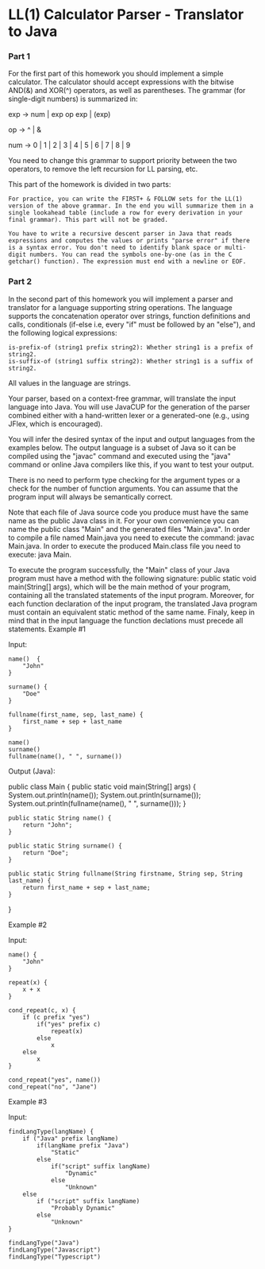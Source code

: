 # LL(1) Calculator Parser - Translator to Java
### Part 1

For the first part of this homework you should implement a simple calculator. The calculator should accept expressions with the bitwise AND(&) and XOR(^) operators, as well as parentheses. The grammar (for single-digit numbers) is summarized in:

exp -> num | exp op exp | (exp)

op -> ^ | &

num -> 0 | 1 | 2 | 3 | 4 | 5 | 6 | 7 | 8 | 9

You need to change this grammar to support priority between the two operators, to remove the left recursion for LL parsing, etc.

This part of the homework is divided in two parts:

    For practice, you can write the FIRST+ & FOLLOW sets for the LL(1) version of the above grammar. In the end you will summarize them in a single lookahead table (include a row for every derivation in your final grammar). This part will not be graded.

    You have to write a recursive descent parser in Java that reads expressions and computes the values or prints "parse error" if there is a syntax error. You don't need to identify blank space or multi-digit numbers. You can read the symbols one-by-one (as in the C getchar() function). The expression must end with a newline or EOF.

### Part 2

In the second part of this homework you will implement a parser and translator for a language supporting string operations. The language supports the concatenation operator over strings, function definitions and calls, conditionals (if-else i.e, every "if" must be followed by an "else"), and the following logical expressions:

    is-prefix-of (string1 prefix string2): Whether string1 is a prefix of string2.
    is-suffix-of (string1 suffix string2): Whether string1 is a suffix of string2.

All values in the language are strings.

Your parser, based on a context-free grammar, will translate the input language into Java. You will use JavaCUP for the generation of the parser combined either with a hand-written lexer or a generated-one (e.g., using JFlex, which is encouraged).

You will infer the desired syntax of the input and output languages from the examples below. The output language is a subset of Java so it can be compiled using the "javac" command and executed using the "java" command or online Java compilers like this, if you want to test your output.

There is no need to perform type checking for the argument types or a check for the number of function arguments. You can assume that the program input will always be semantically correct.

Note that each file of Java source code you produce must have the same name as the public Java class in it. For your own convenience you can name the public class "Main" and the generated files "Main.java". In order to compile a file named Main.java you need to execute the command: javac Main.java. In order to execute the produced Main.class file you need to execute: java Main.

To execute the program successfully, the "Main" class of your Java program must have a method with the following signature: public static void main(String[] args), which will be the main method of your program, containing all the translated statements of the input program. Moreover, for each function declaration of the input program, the translated Java program must contain an equivalent static method of the same name. Finaly, keep in mind that in the input language the function declations must precede all statements.
Example #1

Input:

    name()  {
        "John"
    }
    
    surname() {
        "Doe"
    }
    
    fullname(first_name, sep, last_name) {
        first_name + sep + last_name
    }

    name()
    surname()
    fullname(name(), " ", surname())

Output (Java):

public class Main {
    public static void main(String[] args) {
        System.out.println(name());
        System.out.println(surname());
        System.out.println(fullname(name(), " ", surname()));
    }

    public static String name() {
        return "John";
    }

    public static String surname() {
        return "Doe";
    }

    public static String fullname(String firstname, String sep, String last_name) {
        return first_name + sep + last_name;
    }
}

Example #2

Input:

    name() {
        "John"
    }

    repeat(x) {
        x + x
    }

    cond_repeat(c, x) {
        if (c prefix "yes")
            if("yes" prefix c)
                repeat(x)
            else
                x
        else
            x
    }

    cond_repeat("yes", name())
    cond_repeat("no", "Jane")

Example #3

Input:

    findLangType(langName) {
        if ("Java" prefix langName)
            if(langName prefix "Java")
                "Static"
            else
                if("script" suffix langName)
                    "Dynamic"
                else
                    "Unknown"
        else
            if ("script" suffix langName)
                "Probably Dynamic"
            else
                "Unknown"
    }

    findLangType("Java")
    findLangType("Javascript")
    findLangType("Typescript")
